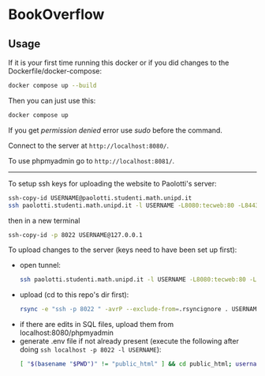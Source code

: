 # BookOverflow

## Usage
If it is your first time running this docker or if you did changes to the Dockerfile/docker-compose:
```bash
docker compose up --build
```
Then you can just use this: 
```bash
docker compose up
```
If you get _permission denied_ error use _sudo_ before the command.

Connect to the server at `http://localhost:8080/`.

To use phpmyadmin go to `http://localhost:8081/`.
***
To setup ssh keys for uploading the website to Paolotti's server:
```bash
ssh-copy-id USERNAME@paolotti.studenti.math.unipd.it    
ssh paolotti.studenti.math.unipd.it -l USERNAME -L8080:tecweb:80 -L8443:tecweb:443 -L8022:tecweb:22
```
then in a new terminal
```bash
ssh-copy-id -p 8022 USERNAME@127.0.0.1
```

To upload changes to the server (keys need to have been set up first):
- open tunnel:
    ```bash
    ssh paolotti.studenti.math.unipd.it -l USERNAME -L8080:tecweb:80 -L8443:tecweb:443 -L8022:tecweb:22
    ```
- upload (cd to this repo's dir first):
    ```bash
    rsync -e "ssh -p 8022 " -avrP --exclude-from=.rsyncignore . USERNAME@localhost:public_html 
    ```
- if there are edits in SQL files, upload them from localhost:8080/phpmyadmin
- generate .env file if not already present (execute the following after doing `ssh localhost -p 8022 -l USERNAME`):
    ```bash
    [ "$(basename "$PWD")" != "public_html" ] && cd public_html; username=$(whoami) && DB_HOST="localhost" DB_DATABASE="$username" DB_USERNAME="$username" DB_PASSWORD="$(cat ../pwd_db_2024-25.txt)" PREFIX="/$username" && echo -e "DB_HOST=$DB_HOST\nDB_DATABASE=$DB_DATABASE\nDB_USERNAME=$DB_USERNAME\nDB_PASSWORD=$DB_PASSWORD\nPREFIX=$PREFIX" > .env
    ```
